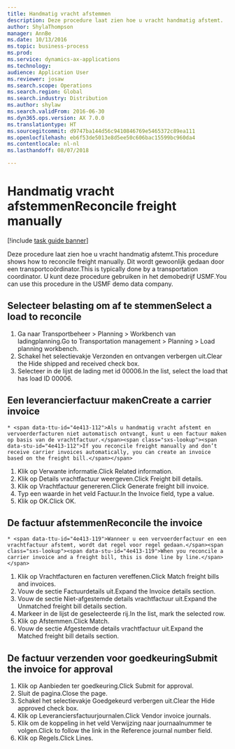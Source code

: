 ```yaml
--- 
title: Handmatig vracht afstemmen
description: Deze procedure laat zien hoe u vracht handmatig afstemt.
author: ShylaThompson
manager: AnnBe
ms.date: 10/13/2016
ms.topic: business-process
ms.prod: 
ms.service: dynamics-ax-applications
ms.technology: 
audience: Application User
ms.reviewer: josaw
ms.search.scope: Operations
ms.search.region: Global
ms.search.industry: Distribution
ms.author: shylaw
ms.search.validFrom: 2016-06-30
ms.dyn365.ops.version: AX 7.0.0
ms.translationtype: HT
ms.sourcegitcommit: d9747ba144d56c9410846769e5465372c89ea111
ms.openlocfilehash: eb6f53de5013e8d5ee50c606bac15599bc960da4
ms.contentlocale: nl-nl
ms.lasthandoff: 08/07/2018

---
```

# <a name="reconcile-freight-manually"></a><span data-ttu-id="4e413-103">Handmatig vracht afstemmen</span><span class="sxs-lookup"><span data-stu-id="4e413-103">Reconcile freight manually</span></span>

[!include [task guide banner](../../includes/task-guide-banner.md)]

<span data-ttu-id="4e413-104">Deze procedure laat zien hoe u vracht handmatig afstemt.</span><span class="sxs-lookup"><span data-stu-id="4e413-104">This procedure shows how to reconcile freight manually.</span></span> <span data-ttu-id="4e413-105">Dit wordt gewoonlijk gedaan door een transportcoördinator.</span><span class="sxs-lookup"><span data-stu-id="4e413-105">This is typically done by a transportation coordinator.</span></span> <span data-ttu-id="4e413-106">U kunt deze procedure gebruiken in het demobedrijf USMF.</span><span class="sxs-lookup"><span data-stu-id="4e413-106">You can use this procedure in the USMF demo data company.</span></span>


## <a name="select-a-load-to-reconcile"></a><span data-ttu-id="4e413-107">Selecteer belasting om af te stemmen</span><span class="sxs-lookup"><span data-stu-id="4e413-107">Select a load to reconcile</span></span>
1. <span data-ttu-id="4e413-108">Ga naar Transportbeheer > Planning > Workbench van ladingplanning.</span><span class="sxs-lookup"><span data-stu-id="4e413-108">Go to Transportation management > Planning > Load planning workbench.</span></span>
2. <span data-ttu-id="4e413-109">Schakel het selectievakje Verzonden en ontvangen verbergen uit.</span><span class="sxs-lookup"><span data-stu-id="4e413-109">Clear the Hide shipped and received check box.</span></span> 
3. <span data-ttu-id="4e413-110">Selecteer in de lijst de lading met id 00006.</span><span class="sxs-lookup"><span data-stu-id="4e413-110">In the list, select the load that has load ID 00006.</span></span>

## <a name="create-a-carrier-invoice"></a><span data-ttu-id="4e413-111">Een leverancierfactuur maken</span><span class="sxs-lookup"><span data-stu-id="4e413-111">Create a carrier invoice</span></span>
    * <span data-ttu-id="4e413-112">Als u handmatig vracht afstemt en vervoerderfacturen niet automatisch ontvangt, kunt u een factuur maken op basis van de vrachtfactuur.</span><span class="sxs-lookup"><span data-stu-id="4e413-112">If you reconcile freight manually and don’t receive carrier invoices automatically, you can create an invoice based on the freight bill.</span></span>  
1. <span data-ttu-id="4e413-113">Klik op Verwante informatie.</span><span class="sxs-lookup"><span data-stu-id="4e413-113">Click Related information.</span></span>
2. <span data-ttu-id="4e413-114">Klik op Details vrachtfactuur weergeven.</span><span class="sxs-lookup"><span data-stu-id="4e413-114">Click Freight bill details.</span></span>
3. <span data-ttu-id="4e413-115">Klik op Vrachtfactuur genereren.</span><span class="sxs-lookup"><span data-stu-id="4e413-115">Click Generate freight bill invoice.</span></span>
4. <span data-ttu-id="4e413-116">Typ een waarde in het veld Factuur.</span><span class="sxs-lookup"><span data-stu-id="4e413-116">In the Invoice field, type a value.</span></span>
5. <span data-ttu-id="4e413-117">Klik op OK.</span><span class="sxs-lookup"><span data-stu-id="4e413-117">Click OK.</span></span>

## <a name="reconcile-the-invoice"></a><span data-ttu-id="4e413-118">De factuur afstemmen</span><span class="sxs-lookup"><span data-stu-id="4e413-118">Reconcile the invoice</span></span>
    * <span data-ttu-id="4e413-119">Wanneer u een vervoerderfactuur en een vrachtfactuur afstemt, wordt dat regel voor regel gedaan.</span><span class="sxs-lookup"><span data-stu-id="4e413-119">When you reconcile a carrier invoice and a freight bill, this is done line by line.</span></span>  
1. <span data-ttu-id="4e413-120">Klik op Vrachtfacturen en facturen vereffenen.</span><span class="sxs-lookup"><span data-stu-id="4e413-120">Click Match freight bills and invoices.</span></span>
2. <span data-ttu-id="4e413-121">Vouw de sectie Factuurdetails uit.</span><span class="sxs-lookup"><span data-stu-id="4e413-121">Expand the Invoice details section.</span></span>
3. <span data-ttu-id="4e413-122">Vouw de sectie Niet-afgestemde details vrachtfactuur uit.</span><span class="sxs-lookup"><span data-stu-id="4e413-122">Expand the Unmatched freight bill details section.</span></span>
4. <span data-ttu-id="4e413-123">Markeer in de lijst de geselecteerde rij.</span><span class="sxs-lookup"><span data-stu-id="4e413-123">In the list, mark the selected row.</span></span>
5. <span data-ttu-id="4e413-124">Klik op Afstemmen.</span><span class="sxs-lookup"><span data-stu-id="4e413-124">Click Match.</span></span>
6. <span data-ttu-id="4e413-125">Vouw de sectie Afgestemde details vrachtfactuur uit.</span><span class="sxs-lookup"><span data-stu-id="4e413-125">Expand the Matched freight bill details section.</span></span>

## <a name="submit-the-invoice-for-approval"></a><span data-ttu-id="4e413-126">De factuur verzenden voor goedkeuring</span><span class="sxs-lookup"><span data-stu-id="4e413-126">Submit the invoice for approval</span></span>
1. <span data-ttu-id="4e413-127">Klik op Aanbieden ter goedkeuring.</span><span class="sxs-lookup"><span data-stu-id="4e413-127">Click Submit for approval.</span></span>
2. <span data-ttu-id="4e413-128">Sluit de pagina.</span><span class="sxs-lookup"><span data-stu-id="4e413-128">Close the page.</span></span>
3. <span data-ttu-id="4e413-129">Schakel het selectievakje Goedgekeurd verbergen uit.</span><span class="sxs-lookup"><span data-stu-id="4e413-129">Clear the Hide approved check box.</span></span> 
4. <span data-ttu-id="4e413-130">Klik op Leveranciersfactuurjournalen.</span><span class="sxs-lookup"><span data-stu-id="4e413-130">Click Vendor invoice journals.</span></span>
5. <span data-ttu-id="4e413-131">Klik om de koppeling in het veld Verwijzing naar journaalnummer te volgen.</span><span class="sxs-lookup"><span data-stu-id="4e413-131">Click to follow the link in the Reference journal number field.</span></span>
6. <span data-ttu-id="4e413-132">Klik op Regels.</span><span class="sxs-lookup"><span data-stu-id="4e413-132">Click Lines.</span></span>


